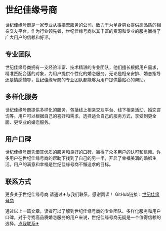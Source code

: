 # 世纪佳缘号商

世纪佳缘号商是一家专业从事婚恋服务的公司，致力于为单身男女提供高品质的相亲交友平台。作为行业领先者，世纪佳缘号商以其丰富的资源和专业的服务赢得了广大用户的信赖和好评。

## 专业团队

世纪佳缘号商拥有一支经验丰富、技术精湛的专业团队，他们擅长根据用户需求，精准匹配合适的对象，为用户提供个性化的婚恋服务。无论是相亲安排、婚恋指导还是情感辅导，世纪佳缘号商的专业团队都能够为用户提供最贴心的帮助。

## 多样化服务

世纪佳缘号商提供多样化的服务，包括线上相亲交友平台、线下相亲活动、婚恋咨询等。用户可以根据自己的喜好和需求，选择适合自己的服务方式，享受到更全面、更专业的婚恋服务。

## 用户口碑

世纪佳缘号商凭借其优质的服务和良好的口碑，赢得了众多用户的认可和信赖。许多用户在世纪佳缘号商的帮助下找到了自己的另一半，开启了幸福美满的婚姻生活。用户的满意和幸福是世纪佳缘号商不懈追求的目标。

## 联系方式

更多关于世纪佳缘号商 请通过✈与我们联系，感谢阅读！
GitHub链接：[世纪佳缘号商](https://github.com)

通过以上一篇文章，读者可以了解到世纪佳缘号商的专业团队、多样化服务和用户口碑，对于寻找高品质婚恋服务的用户来说，世纪佳缘号商无疑是一个值得信赖的选择。[点我联系✈](https://www.k02.cc)